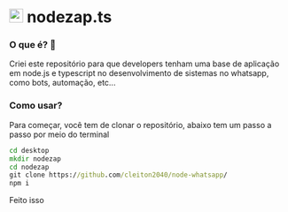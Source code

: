 # <img style='width: 25px; height: 25px' src='https://logodownload.org/wp-content/uploads/2015/04/whatsapp-logo-1.png'> nodezap.ts
### O que é? 🤔
Criei este repositório para que developers tenham uma base de aplicação em node.js e typescript no desenvolvimento de sistemas no whatsapp, como bots, automação, etc...
### Como usar?
Para começar, você tem de clonar o repositório, abaixo tem um passo a passo por meio do terminal
```cmd
cd desktop
mkdir nodezap
cd nodezap
git clone https://github.com/cleiton2040/node-whatsapp/
npm i
```
Feito isso
